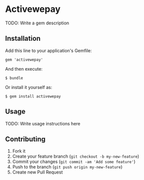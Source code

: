 # Activewepay

TODO: Write a gem description

## Installation

Add this line to your application's Gemfile:

    gem 'activewepay'

And then execute:

    $ bundle

Or install it yourself as:

    $ gem install activewepay

## Usage

TODO: Write usage instructions here

## Contributing

1. Fork it
2. Create your feature branch (`git checkout -b my-new-feature`)
3. Commit your changes (`git commit -am 'Add some feature'`)
4. Push to the branch (`git push origin my-new-feature`)
5. Create new Pull Request

